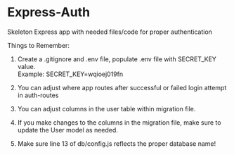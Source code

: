 # Express-Auth
Skeleton Express app with needed files/code for proper authentication


Things to Remember:
1.  Create a .gitignore and .env file, populate .env file with SECRET_KEY value. <br />
Example:  SECRET_KEY=wqioej019fn

2.  You can adjust where app routes after successful or failed login attempt in auth-routes

3.  You can adjust columns in the user table within migration file.

4.  If you make changes to the columns in the migration file, make sure to update the User model as needed.

5.  Make sure line 13 of db/config.js reflects the proper database name!


